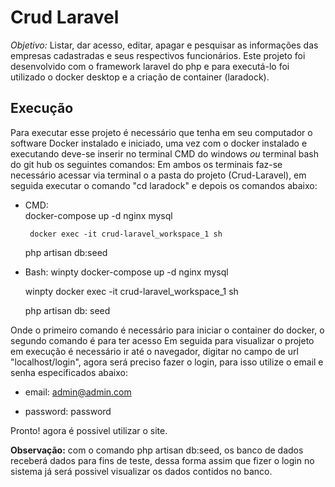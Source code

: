 # Crud Laravel

*Objetivo:* Listar, dar acesso, editar, apagar e pesquisar as informações das empresas cadastradas e seus respectivos funcionários.
Este projeto foi desenvolvido com o framework laravel do php e para executá-lo foi utilizado o docker desktop e a criação de container (laradock).

## Execução

Para executar esse projeto é necessário que tenha em seu computador o software Docker instalado e iniciado, uma vez com o docker instalado e executando deve-se inserir no terminal CMD do windows *ou* terminal bash do git hub os seguintes comandos:
	Em ambos os terminais faz-se necessário acessar via terminal o a pasta do projeto (Crud-Laravel), em seguida executar o comando "cd laradock" e depois os comandos abaixo:
 * CMD:  
	docker-compose up -d nginx mysql 
       
        docker exec -it crud-laravel_workspace_1 sh
	
	php artisan db:seed

 * Bash: winpty docker-compose up -d nginx mysql 
       	
	winpty docker exec -it crud-laravel_workspace_1 sh
	
	php artisan db: seed

Onde o primeiro comando é necessário para iniciar o container do docker, o segundo comando é para ter acesso 
Em seguida para visualizar o projeto em execução é necessário ir até o navegador, digitar no campo de url "localhost/login", agora será preciso fazer o login, para isso utilize o email e senha especificados abaixo:

 * email: admin@admin.com

 * password: password

Pronto! agora é possivel utilizar o site.

**Observação:** com o comando php artisan db:seed, os banco de dados receberá dados para fins de teste, dessa forma assim que fizer o login no sistema já será possivel visualizar os dados contidos no banco.
